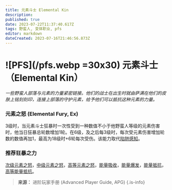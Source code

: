 ```yaml
---
title: 元素斗士 Elemental Kin
description: 
published: true
date: 2023-07-22T11:37:40.617Z
tags: 野蛮人, 变体职业, pfs
editor: markdown
dateCreated: 2023-07-16T21:46:56.873Z
---
```


# ![PFS](/pfs.webp =30x30) 元素斗士（Elemental Kin）
*一些野蛮人部落与元素的力量紧密链接。他们的战士在出生时就由萨满在他们的皮肤上铭刻刻印，连接上部落的守护元素，给予他们可以抵抗这种元素的力量。*

### 元素之怒 (Elemental Fury, Ex)
3级时，当元素斗士狂暴时一次性受到一种数值不小于他野蛮人等级的元素伤害时，他当日狂暴总轮数增加1轮。在6级，及之后每3级时，每次受元素伤害增加轮数的数值再加1，最高为18级时+6轮每次受伤。该能力取代[陷阱感知](/野蛮人#陷阱感知-trap-sense-ex)。

### 推荐狂暴之力
[次级元素之怒](/狂暴之力/次级元素之怒)，[中级元素之怒](/狂暴之力/中级元素之怒)，[高等元素之怒](/狂暴之力/高等元素之怒)，[能量吸收](/狂暴之力/能量吸收)，[能量爆发](/狂暴之力/能量爆发)，[能量抵抗](/狂暴之力/能量抵抗)，[高等能量抵抗](/狂暴之力/高等能量抵抗)。

> **来源：** 进阶玩家手册 (Advanced Player Guide, APG)
{.is-info}

